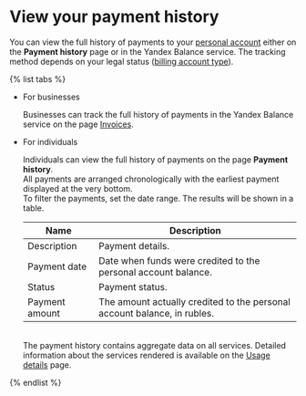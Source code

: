 # View your payment history

You can view the full history of payments to your [personal account](../concepts/personal-account.md#balance) either on the **Payment history** page or in the Yandex Balance service. The tracking method depends on your legal status ([billing account type](../concepts/billing-account.md#ba-types)).


{% list tabs %}

- For businesses
  
  Businesses can track the full history of payments in the Yandex Balance service on the page [Invoices](https://balance.yandex.com/invoices.xml).
  
- For individuals
  
  Individuals can view the full history of payments on the page **Payment history**.
  <br/>All payments are arranged chronologically with the earliest payment displayed at the very bottom.
  <br/>To filter the payments, set the date range. The results will be shown in a table.
  
  | Name | Description |
  | ----- | ----- |
  | Description | Payment details. |
  | Payment date | Date when funds were credited to the personal account balance. |
  | Status | Payment status. |
  | Payment amount | The amount actually credited to the  personal account balance, in rubles. |
  
  <br/>The payment history contains aggregate data on all services. Detailed information about the services rendered is available on the [Usage details](../operations/check-charges.md) page.
  
{% endlist %}


